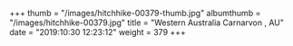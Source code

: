 +++
thumb = "/images/hitchhike-00379-thumb.jpg"
albumthumb = "/images/hitchhike-00379.jpg"
title = "Western Australia Carnarvon , AU"
date = "2019:10:30 12:23:12"
weight = 379
+++
